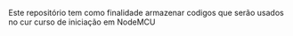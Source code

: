 Este repositório tem como finalidade armazenar codigos que serão usados no cur
curso de iniciação em NodeMCU
